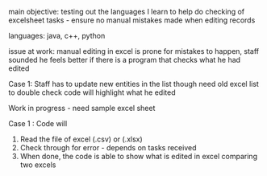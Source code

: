main objective: testing out the languages I learn to help do checking of excelsheet tasks - ensure no manual mistakes made when editing records

languages: java, c++, python

issue at work:
manual editing in excel is prone for mistakes to happen, staff sounded he feels better if there is a program that checks what he had edited

Case 1: 
Staff has to update new entities in the list
though need old excel list to double check
code will highlight what he edited

Work in progress - need sample excel sheet

Case 1 : Code will
1) Read the file of excel (.csv) or (.xlsx)
2) Check through for error - depends on tasks received
3) When done, the code is able to show what is edited in excel
 comparing two excels 





